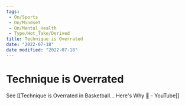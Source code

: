 ```yaml
---
tags:
 - On/Sports
 - On/Mindset
 - On/Mental_Health
 - Type/Hot_Take/Derived
title: Technique is Overrated
date: "2022-07-18"
date modified: "2022-07-18"
---
```


# Technique is Overrated
See [[Technique is Overrated in Basketball... Here's Why 👀 - YouTube]]
